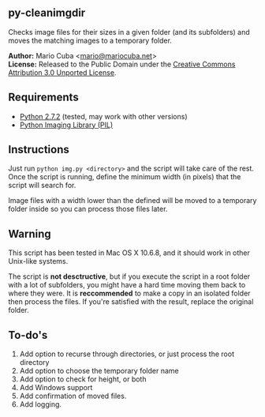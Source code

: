 ## py-cleanimgdir

Checks image files for their sizes in a given folder (and its subfolders) and moves the matching images to a temporary folder.

__Author:__ Mario Cuba <[mario@mariocuba.net](mailto:mario@mariocuba.net)>  
__License:__ Released to the Public Domain under the [Creative Commons Attribution 3.0 Unported License](http://creativecommons.org/licenses/by/3.0).

## Requirements

- [Python 2.7.2](http://python.org) (tested, may work with other versions)
- [Python Imaging Library (PIL)](http://www.pythonware.com/products/pil/)

## Instructions

Just run `python img.py <directory>` and the script will take care of the rest. Once the script is running, define the minimum width (in pixels) that the script will search for.

Image files with a width lower than the defined will be moved to a temporary folder inside <directory> so you can process those files later.

## Warning

This script has been tested in Mac OS X 10.6.8, and it should work in other Unix-like systems.

The script is __not desctructive__, but if you execute the script in a root folder with a lot of subfolders, you might have a hard time moving them back to where they were. It is __reccommended__ to make a copy in an isolated folder then process the files. If you're satisfied with the result, replace the original folder.

## To-do's

1. Add option to recurse through directories, or just process the root directory
2. Add option to choose the temporary folder name
3. Add option to check for height, or both
4. Add Windows support
5. Add confirmation of moved files.
6. Add logging.